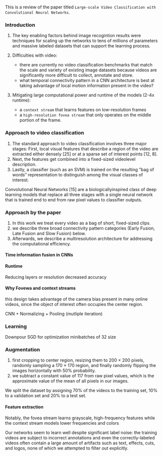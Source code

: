 This is a review of the paper titled `Large-scale Video Classification with Convolutional Neural Networks`.

### Introduction
1. The key enabling factors behind image recogintion
results were techniques for scaling up the networks to tens
of millions of parameters and massive labeled datasets that
can support the learning process.

2. Difficulties with video:
    - there are currently no video
classification benchmarks that match the scale and variety
of existing image datasets because videos are significantly
more difficult to collect, annotate and store.
    -  what temporal connectivity pattern in a CNN architecture is best at taking advantage
of local motion information present in the video?

3. Mitigating large computational power and runtime of the models (2-4x runtime):
    - a `context stream` that learns features
on low-resolution frames
    - a `high-resolution fovea stream`
that only operates on the middle portion of the frame.

### Approach to video classification
1. The standard approach to video classification involves three major stages: 
First, local visual features that describe a region of the video are 
extracted either densely [25] or at a sparse set of interest points [12, 8].
2. Next, the features get combined into a fixed-sized videolevel description.
3. Lastly, a classifier (such as an SVM) is trained on
the resulting ”bag of words” representation to distinguish
among the visual classes of interest.

Convolutional Neural Networks [15] are a biologicallyinspired class of deep learning models that replace all three
stages with a single neural network that is trained end to
end from raw pixel values to classifier outputs.

### Approach by the paper
1. In
this work we treat every video as a bag of short, fixed-sized
clips.
2. we describe three broad connectivity pattern
categories (Early Fusion, Late Fusion and Slow Fusion) below.
3. Afterwards, we describe a multiresolution architecture
for addressing the computational efficiency.

#### Time information fusion in CNNs


#### Runtime
Reducing layers or resolution decreased accuracy

#### Why Fovewa and context streams
this design takes
advantage of the camera bias present in many online videos,
since the object of interest often occupies the center region.

CNN + Normalizing + Pooling (mutliple iteration)

### Learning
Downpour SGD for optimization
minibatches of 32 size

### Augmentation
1. first cropping to center
region, resizing them to 200 × 200 pixels, randomly sampling a 170 × 170 region, and finally randomly flipping the
images horizontally with 50% probability. 
2. we subtract a constant value of 117 from raw pixel values, which
is the approximate value of the mean of all pixels in our
images.

We split the dataset by assigning 70% of the videos to
the training set, 10% to a validation set and 20% to a test
set.

#### Feature extraction
Notably, the fovea stream learns grayscale, high-frequency features while the context stream models lower frequencies and
colors


Our networks seem to learn well despite
significant label noise: the training videos are subject to
incorrect annotations and even the correctly-labeled videos
often contain a large amount of artifacts such as text, effects, cuts, and logos, none of which we attempted to filter
out explicitly.
